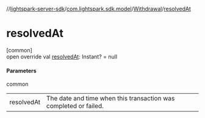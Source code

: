 //[lightspark-server-sdk](../../../index.md)/[com.lightspark.sdk.model](../index.md)/[Withdrawal](index.md)/[resolvedAt](resolved-at.md)

# resolvedAt

[common]\
open override val [resolvedAt](resolved-at.md): Instant? = null

#### Parameters

common

| | |
|---|---|
| resolvedAt | The date and time when this transaction was completed or failed. |
